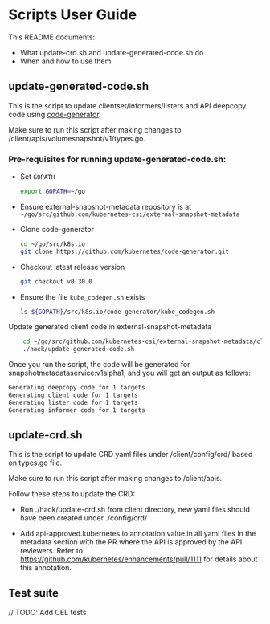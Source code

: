 # Scripts User Guide

This README documents:

* What update-crd.sh and update-generated-code.sh do
* When and how to use them

## update-generated-code.sh

This is the script to update clientset/informers/listers and API deepcopy code using [code-generator](https://github.com/kubernetes/code-generator).

Make sure to run this script after making changes to /client/apis/volumesnapshot/v1/types.go.

### Pre-requisites for running update-generated-code.sh:

* Set `GOPATH`
    ```bash
    export GOPATH=~/go
    ```

* Ensure external-snapshot-metadata repository is at `~/go/src/github.com/kubernetes-csi/external-snapshot-metadata`

* Clone code-generator 
    ```bash
    cd ~/go/src/k8s.io
    git clone https://github.com/kubernetes/code-generator.git 
    ```
* Checkout latest release version
    ```bash
    git checkout v0.30.0
    ```

* Ensure the file `kube_codegen.sh` exists

    ```bash
    ls ${GOPATH}/src/k8s.io/code-generator/kube_codegen.sh
    ```
  
Update generated client code in external-snapshot-metadata
    
```bash
    cd ~/go/src/github.com/kubernetes-csi/external-snapshot-metadata/client
    ./hack/update-generated-code.sh
``` 

Once you run the script, the code will be generated for snapshotmetadataservice:v1alpha1, and you will get an output as follows:
    
```bash
Generating deepcopy code for 1 targets
Generating client code for 1 targets
Generating lister code for 1 targets
Generating informer code for 1 targets
```

## update-crd.sh

This is the script to update CRD yaml files under /client/config/crd/ based on types.go file.

Make sure to run this script after making changes to /client/apis.

Follow these steps to update the CRD:

* Run ./hack/update-crd.sh from client directory, new yaml files should have been created under ./config/crd/

* Add api-approved.kubernetes.io annotation value in all yaml files in the metadata section with the PR where the API is approved by the API reviewers. Refer to https://github.com/kubernetes/enhancements/pull/1111 for details about this annotation.


## Test suite 

// TODO: Add CEL tests